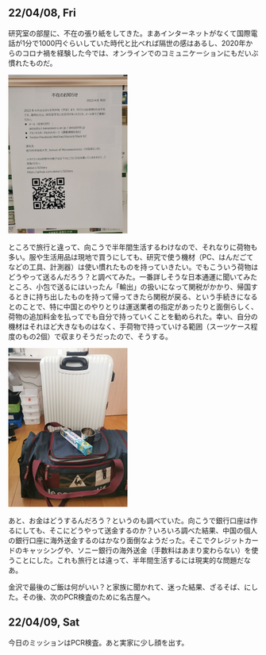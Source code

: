 ## 22/04/08, Fri

研究室の部屋に、不在の張り紙をしてきた。まあインターネットがなくて国際電話が1分で1000円ぐらいしていた時代と比べれば隔世の感はあるし、2020年からのコロナ禍を経験した今では、オンラインでのコミュニケーションにもだいぶ慣れたものだ。

<img src="https://github.com/akita11/SZdiary/blob/main/diary/photo/2022-04-06_17.06.11.jpg" width="240px">

ところで旅行と違って、向こうで半年間生活するわけなので、それなりに荷物も多い。服や生活用品は現地で買うにしても、研究で使う機材（PC、はんだごてなどの工具、計測器）は使い慣れたものを持っていきたい。でもこういう荷物はどうやって送るんだろう？と調べてみた。一番詳しそうな日本通運に聞いてみたところ、小包で送るにはいったん「輸出」の扱いになって関税がかかり、帰国するときに持ち出したものを持って帰ってきたら関税が戻る、という手続きになるとのことで、特に中国とのやりとりは運送業者の指定があったりと面倒らしく、荷物の追加料金を払ってでも自分で持っていくことを勧められた。幸い、自分の機材はそれほど大きなものはなく、手荷物で持っていける範囲（スーツケース程度のもの2個）で収まりそうだったので、そうする。

<img src="https://github.com/akita11/SZdiary/blob/main/diary/photo/2022-04-08_10.58.28.jpg" width="240px">

あと、お金はどうするんだろう？というのも調べていた。向こうで銀行口座は作るにしても、そこにどうやって送金するのか？いろいろ調べた結果、中国の個人の銀行口座に海外送金するのはかなり面倒なようだった。そこでクレジットカードのキャッシングや、ソニー銀行の海外送金（手数料はあまり変わらない）を使うことにした。これも旅行とは違って、半年間生活するには現実的な問題だなあ。

金沢で最後のご飯は何がいい？と家族に聞かれて、迷った結果、ざるそば、にした。その後、次のPCR検査のために名古屋へ。


## 22/04/09, Sat

今日のミッションはPCR検査。あと実家に少し顔を出す。
